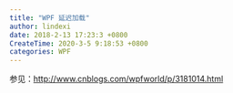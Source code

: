 ```yaml
---
title: "WPF 延迟加载"
author: lindexi
date: 2018-2-13 17:23:3 +0800
CreateTime: 2020-3-5 9:18:53 +0800
categories: WPF
---
```




参见：http://www.cnblogs.com/wpfworld/p/3181014.html
